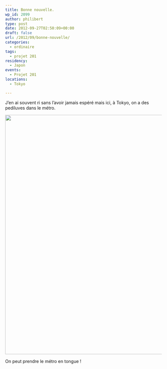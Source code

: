 ```yaml
---
title: Bonne nouvelle.
wp_id: 2099
author: philibert
type: post
date: 2012-09-27T02:50:09+00:00
draft: false
url: /2012/09/bonne-nouvelle/
categories:
  - ordinaire
tags:
  - projet 201
residency:
  - Japon
events:
  - Projet 201
locations:
  - Tokyo

---
```

J&rsquo;en ai souvent ri sans l&rsquo;avoir jamais espéré mais ici, à Tokyo, on a des pediluves dans le métro.

<div id="attachment_2299" class="wp-caption alignnone" style="max-width: 1024px">
  <a href="{{< aws >}}/uploads/2012/09/IMG_7205.jpg"><img src="{{< aws >}}/uploads/2012/09/IMG_7205-1024x768.jpg" alt="" title="IMG_7205" width="1024" height="768" class="size-large wp-image-2299" srcset="{{< aws >}}/uploads/2012/09/IMG_7205-1024x768.jpg 1024w, {{< aws >}}/uploads/2012/09/IMG_7205-300x225.jpg 300w, {{< aws >}}/uploads/2012/09/IMG_7205-263x197.jpg 263w, {{< aws >}}/uploads/2012/09/IMG_7205-650x487.jpg 650w" sizes="(max-width: 1024px) 100vw, 1024px" /></a>
  
  <p class="wp-caption-text">
    On peut prendre le métro en tongue !
  </p>
</div>